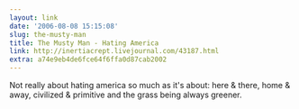 ```yaml
---
layout: link
date: '2006-08-08 15:15:08'
slug: the-musty-man
title: The Musty Man - Hating America
link: http://inertiacrept.livejournal.com/43187.html
extra: a74e9eb4de6fce64f6ffa0d87cab2002
---
```


Not really about hating america so much as it's about: here & there, home & away, civilized & primitive and the grass being always greener.